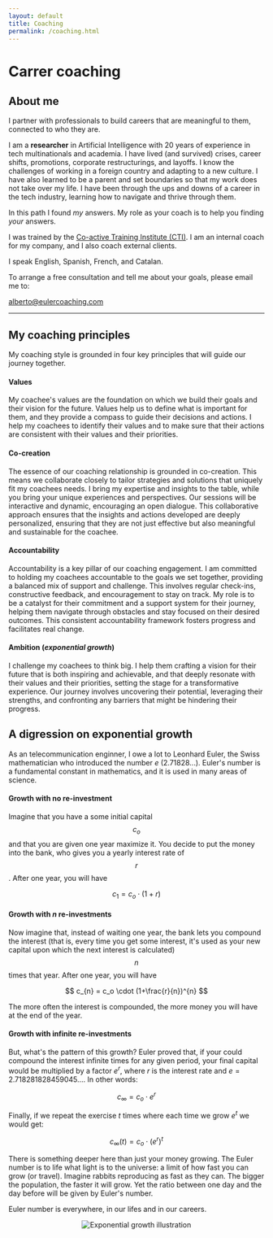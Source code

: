 ```yaml
---
layout: default
title: Coaching
permalink: /coaching.html
---
```


# Carrer coaching

## About me

I partner with professionals to build careers that are meaningful to them, connected to who they are. 

I am a **researcher** in Artificial Intelligence with 20 years of experience in tech multinationals and academia. I have lived (and survived) crises, career shifts, promotions, corporate restructurings, and layoffs. I know the challenges of working in a foreign country and adapting to a new culture. I have also learned to be a parent and set boundaries so that my work does not take over my life. I have been through the ups and downs of a career in the tech industry, learning how to navigate and thrive through them.

In this path I found *my* answers. My role as your coach is to help you finding *your* answers.

I was trained by the [Co-active Training Institute (CTI)](https://coactive.com/). I am an internal coach for my company, and I also coach external clients.

I speak English, Spanish, French, and Catalan. 

To arrange a free consultation and tell me about your goals, please email me to:

<div class="center-email">
    <a href="mailto:alberto@eulercoaching.com">alberto@eulercoaching.com</a>
</div>

----

## My coaching principles 

My coaching style is grounded in four key principles that will guide our journey together.

#### **Values**

My coachee's values are the foundation on which we build their goals and their vision for the future. Values help us to define what is important for them, and they provide a compass to guide their decisions and actions. I help my coachees to identify their values and to make sure that their actions are consistent with their values and their priorities.

#### **Co-creation**

The essence of our coaching relationship is grounded in co-creation. This means we collaborate closely to tailor strategies and solutions that uniquely fit my coachees needs. I bring my expertise and insights to the table, while you bring your unique experiences and perspectives. Our sessions will be interactive and dynamic, encouraging an open dialogue. This collaborative approach ensures that the insights and actions developed are deeply personalized, ensuring that they are not just effective but also meaningful and sustainable for the coachee.

#### **Accountability**

Accountability is a key pillar of our coaching engagement. I am committed to holding my coachees accountable to the goals we set together, providing a balanced mix of support and challenge. This involves regular check-ins, constructive feedback, and encouragement to stay on track. My role is to be a catalyst for their commitment and a support system for their journey, helping them navigate through obstacles and stay focused on their desired outcomes. This consistent accountability framework fosters progress and facilitates real change.

#### **Ambition** (*exponential growth*)

I challenge my coachees to think big. I help them crafting a vision for their future that is both inspiring and achievable, and that deeply resonate with their values and their priorities, setting the stage for a transformative experience. Our journey involves uncovering their potential, leveraging their strengths, and confronting any barriers that might be hindering their progress.
<br>

## A digression on exponential growth

As an telecommunication enginner, I owe a lot to Leonhard Euler, the Swiss mathematician who introduced the number *e* (2.71828...). Euler's number is a fundamental constant in mathematics, and it is used in many areas of science. 

#### Growth with no re-investment 

Imagine that you have a some initial capital $$c_o$$ and that you are given one year maximize it. You decide to put the money into the bank, who gives you a yearly interest rate of $$r$$. After one year, you will have


$$
c_1 = c_o \cdot (1+r)
$$


#### Growth with $n$ re-investments

Now imagine that, instead of waiting one year, the bank lets you compound the interest (that is, every time you get some interest, it's used as your new capital upon which the next interest is calculated) $$n$$ times that year. After one year, you will have

$$
c_{n} = c_o \cdot (1+\frac{r}{n})^{n}
$$

The more often the interest is compounded, the more money you will have at the end of the year. 

#### Growth with infinite re-investments

But, what's the pattern of this growth? Euler proved that, if your could compound the interest infinite times for any given period, your final capital would be multiplied by a factor $e^r$, where $r$ is the interest rate and $e=2.718281828459045...$. In other words:

$$
c_{\infty} = c_o \cdot e^r
$$

Finally, if we repeat the exercise $t$ times where each time we grow $e^t$ we would get:

$$
c_{\infty}(t) = c_o \cdot (e^{r})^t
$$

There is something deeper here than just your money growing. The Euler number is to life what light is to the universe: a limit of how fast you can grow (or travel). Imagine rabbits reproducing as fast as they can. The bigger the population, the faster it will grow. Yet the ratio between one day and the day before will be given by Euler's number. 

Euler number is everywhere, in our lifes and in our careers. 

<div style="text-align: center;">
    <img src="{{site.baseurl}}/assets/img/DALLE-rabbits-exponential.png" alt="Exponential growth illustration" />
</div>


<br>
<br>
<br>